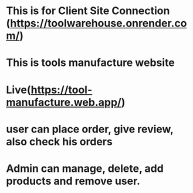 # This is for Client Site Connection (https://toolwarehouse.onrender.com/)
# This is tools manufacture website

# Live(https://tool-manufacture.web.app/)

# user can place order, give review, also check his orders

# Admin can manage, delete, add products and remove user. 
